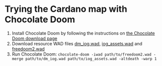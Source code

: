 # Trying the Cardano map with Chocolate Doom

1. Install Chocolate Doom by following the instructions on [the Chocolate Doom download page](https://www.chocolate-doom.org/wiki/index.php/Downloads)
2. Download resource WAD files [dm_iog.wad](https://github.com/cardano-scaling/hydra-doom/raw/refs/heads/main/public/dm_iog.wad), [iog_assets.wad](https://github.com/cardano-scaling/hydra-doom/raw/refs/heads/main/public/iog_assets.wad) and [freedoom2.wad](https://github.com/cardano-scaling/hydra-doom/raw/refs/heads/main/public/freedoom2.wad)
3. Run Chocolate Doom: `chocolate-doom -iwad path/to/freedoom2.wad -merge path/to/dm_iog.wad path/to/iog_assets.wad -altdeath -warp 1`